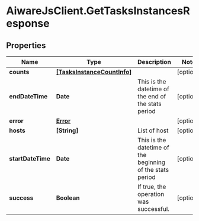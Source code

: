 # AiwareJsClient.GetTasksInstancesResponse

## Properties

Name | Type | Description | Notes
------------ | ------------- | ------------- | -------------
**counts** | [**[TasksInstanceCountInfo]**](TasksInstanceCountInfo.md) |  | [optional] 
**endDateTime** | **Date** | This is the datetime of the end of the stats period | [optional] 
**error** | [**Error**](Error.md) |  | [optional] 
**hosts** | **[String]** | List of host | [optional] 
**startDateTime** | **Date** | This is the datetime of the beginning of the stats period | [optional] 
**success** | **Boolean** | If true, the operation was successful. | [optional] 


